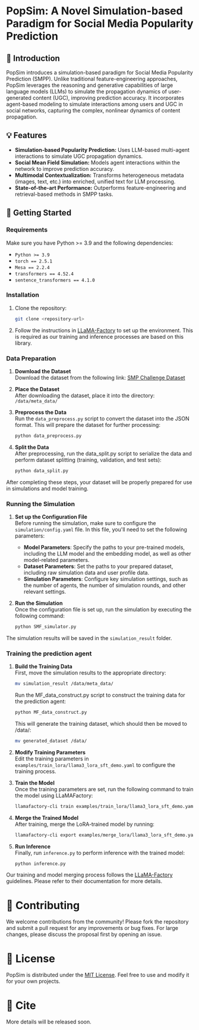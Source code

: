 # PopSim: A Novel Simulation-based Paradigm for Social Media Popularity Prediction

## 🤖 Introduction
PopSim introduces a simulation-based paradigm for Social Media Popularity Prediction (SMPP). Unlike traditional feature-engineering approaches, PopSim leverages the reasoning and generative capabilities of large language models (LLMs) to simulate the propagation dynamics of user-generated content (UGC), improving prediction accuracy. It incorporates agent-based modeling to simulate interactions among users and UGC in social networks, capturing the complex, nonlinear dynamics of content propagation.

## 💡 Features
* **Simulation-based Popularity Prediction:** Uses LLM-based multi-agent interactions to simulate UGC propagation dynamics.
* **Social Mean Field Simulation:** Models agent interactions within the network to improve prediction accuracy.
* **Multimodal Contextualization:** Transforms heterogeneous metadata (images, text, etc.) into enriched, unified text for LLM processing.
* **State-of-the-art Performance:** Outperforms feature-engineering and retrieval-based methods in SMPP tasks.

## 🚀 Getting Started
### Requirements
Make sure you have Python >= 3.9 and the following dependencies:

* `Python >= 3.9`
* `torch == 2.5.1`
* `Mesa == 2.2.4`
* `transformers == 4.52.4`
* `sentence_transformers == 4.1.0`


### Installation
1. Clone the repository:
    ```bash
    git clone <repository-url>
    ```
2. Follow the instructions in [LLaMA-Factory](https://github.com/hiyouga/LLaMA-Factory) to set up the environment. This is required as our training and inference processes are based on this library.

### Data Preparation

1. **Download the Dataset**  
   Download the dataset from the following link: [SMP Challenge Dataset](https://smp-challenge.com/dataset)

2. **Place the Dataset**  
   After downloading the dataset, place it into the directory: `/data/meta_data/`

3. **Preprocess the Data**  
   Run the `data_preprocess.py` script to convert the dataset into the JSON format. This will prepare the dataset for further processing:
   ```bash
   python data_preprocess.py
   ```
4. **Split the Data**  
   After preprocessing, run the data_split.py script to serialize the data and perform dataset splitting (training, validation, and test sets):
   ```bash
   python data_split.py
   ```

After completing these steps, your dataset will be properly prepared for use in simulations and model training.


### Running the Simulation

1. **Set up the Configuration File**  
   Before running the simulation, make sure to configure the `simulation/config.yaml` file. In this file, you'll need to set the following parameters:
   - **Model Parameters**: Specify the paths to your pre-trained models, including the LLM model and the embedding model, as well as other model-related parameters.
   - **Dataset Parameters**: Set the paths to your prepared dataset, including raw simulation data and user profile data.
   - **Simulation Parameters**: Configure key simulation settings, such as the number of agents, the number of simulation rounds, and other relevant settings.


2. **Run the Simulation**  
   Once the configuration file is set up, run the simulation by executing the following command:
   ```bash
   python SMF_simulator.py
   ```

The simulation results will be saved in the `simulation_result` folder.


### Training the prediction agent
1. **Build the Training Data**  
   First, move the simulation results to the appropriate directory:
   ```bash
   mv simulation_result /data/meta_data/
   ```

   Run the MF_data_construct.py script to construct the training data for the prediction agent:
   ```bash
   python MF_data_construct.py
   ```
   This will generate the training dataset, which should then be moved to /data/:
   ```bash
   mv generated_dataset /data/
   ```

2. **Modify Training Parameters**  
   Edit the training parameters in `examples/train_lora/llama3_lora_sft_demo.yaml` to configure the training process.

3. **Train the Model**  
   Once the training parameters are set, run the following command to train the model using LLaMAFactory:
   ```bash
   llamafactory-cli train examples/train_lora/llama3_lora_sft_demo.yaml
   ```

4. **Merge the Trained Model**  
   After training, merge the LoRA-trained model by running:
   ```bash
   llamafactory-cli export examples/merge_lora/llama3_lora_sft_demo.yaml
   ```

5. **Run Inference**  
   Finally, run `inference.py` to perform inference with the trained model:
   ```bash
   python inference.py
   ```

Our training and model merging process follows the [LLaMA-Factory](https://github.com/hiyouga/LLaMA-Factory) guidelines. Please refer to their documentation for more details.



# 🤝 Contributing
We welcome contributions from the community! Please fork the repository and submit a pull request for any improvements or bug fixes. For large changes, please discuss the proposal first by opening an issue.

# 📝 License
PopSim is distributed under the [MIT License](./LICENSE). Feel free to use and modify it for your own projects.

# 📄 Cite
More details will be released soon.
